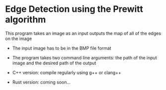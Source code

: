 # Edge Detection using the Prewitt algorithm

This program takes an image as an input outputs the map of all of the edges on the image

- The input image has to be in the BMP file format

- The program takes two command line arguments: the path of the input image and the desired path of the output

- C++ version: compile regularly using g++ or clang++

- Rust version: coming soon...